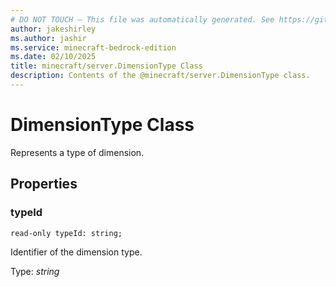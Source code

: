 ```yaml
---
# DO NOT TOUCH — This file was automatically generated. See https://github.com/mojang/minecraftapidocsgenerator to modify descriptions, examples, etc.
author: jakeshirley
ms.author: jashir
ms.service: minecraft-bedrock-edition
ms.date: 02/10/2025
title: minecraft/server.DimensionType Class
description: Contents of the @minecraft/server.DimensionType class.
---
```

# DimensionType Class

Represents a type of dimension.

## Properties

### **typeId**
`read-only typeId: string;`

Identifier of the dimension type.

Type: *string*
